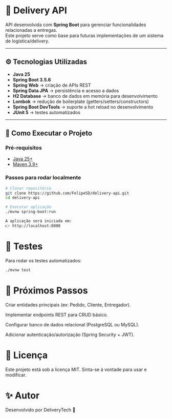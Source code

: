 # 🚚 Delivery API

API desenvolvida com **Spring Boot** para gerenciar funcionalidades relacionadas a entregas.  
Este projeto serve como base para futuras implementações de um sistema de logística/delivery.

---

## ⚙️ Tecnologias Utilizadas

- **Java 25**
- **Spring Boot 3.5.6**
- **Spring Web** → criação de APIs REST  
- **Spring Data JPA** → persistência e acesso a dados  
- **H2 Database** → banco de dados em memória para desenvolvimento  
- **Lombok** → redução de boilerplate (getters/setters/constructors)  
- **Spring Boot DevTools** → suporte a hot reload no desenvolvimento  
- **JUnit 5** → testes automatizados  

---

## 🚀 Como Executar o Projeto

### Pré-requisitos
- [Java 25+](https://jdk.java.net/)
- [Maven 3.9+](https://maven.apache.org/)

### Passos para rodar localmente
```bash
# Clonar repositório
git clone https://github.com/FelipeSD/delivery-api.git
cd delivery-api

# Executar aplicação
./mvnw spring-boot:run

A aplicação será iniciada em:
👉 http://localhost:8080
```
# 🧪 Testes
Para rodar os testes automatizados:

```bash
./mvnw test
```

# 📖 Próximos Passos
Criar entidades principais (ex: Pedido, Cliente, Entregador).

Implementar endpoints REST para CRUD básico.

Configurar banco de dados relacional (PostgreSQL ou MySQL).

Adicionar autenticação/autorização (Spring Security + JWT).

# 📜 Licença
Este projeto está sob a licença MIT. Sinta-se à vontade para usar e modificar.

# ✨ Autor
Desenvolvido por DeliveryTech 🚀
